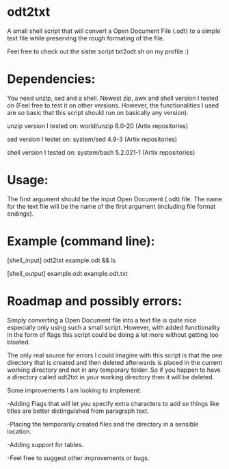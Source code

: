 # odt2txt
A small shell script that will convert a Open Document File (.odt) to a simple text file while preserving the rough formating of the file.

Feel free to check out the sister script txt2odt.sh on my profile :)

# Dependencies:
You need unzip, sed and a shell. Newest zip, awk and shell version I tested on (Feel free to test it on other versions. However, the functionalities I used are so basic that this script should run on basically any version).

unzip version I tested on: world/unzip 6.0-20 (Artix repositories)

sed version I testet on: system/sed 4.9-3 (Artix repositories)

shell version I tested on: system/bash 5.2.021-1 (Artix repositories)

# Usage:
The first argument should be the input Open Document (.odt) file. The name for the text file will be the name of the first argument (including file format endings).

# Example (command line):

[shell_input] odt2txt example.odt && ls

[shell_output] example.odt example.odt.txt

# Roadmap and possibly errors:
Simply converting a Open Document file into a text file is quite nice especially only using such a small script. However, with added functionality in the form of flags this script could be doing a lot more without getting too bloated.

The only real source for errors I could imagine with this script is that the one directory that is created and then deleted afterwards is placed in the current working directory and not in any temporary folder. So if you happen to have a directory called odt2txt in your working directory then it will be deleted.

Some improvements I am looking to implement:

-Adding Flags that will let you specify extra characters to add so things like titles are better distinguished from paragraph text.

-Placing the temporarily created files and the directory in a sensible location.

-Adding support for tables.

-Feel free to suggest other improvements or bugs.
